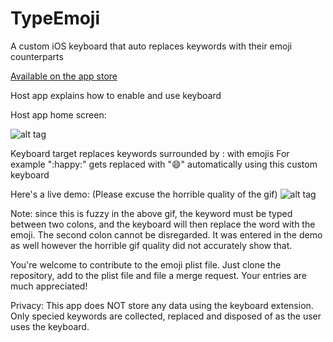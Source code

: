 # TypeEmoji

A custom iOS keyboard that auto replaces keywords with their emoji counterparts

[Available on the app store](https://itunes.apple.com/us/app/typeemoji/id1071471391?ls=1&mt=8)

Host app explains how to enable and use keyboard

Host app home screen:

![alt tag](https://cloud.githubusercontent.com/assets/15880950/12028360/2eaecbdc-ada4-11e5-81e9-de90b0547d9a.png)

Keyboard target replaces keywords surrounded by : with emojis 
For example ":happy:" gets replaced with "😄" automatically using this custom keyboard 

Here's a live demo: (Please excuse the horrible quality of the gif) 
![alt tag](https://cloud.githubusercontent.com/assets/15880950/12029247/0f299430-adb4-11e5-9798-dfdf73499f98.gif)

Note: since this is fuzzy in the above gif, the keyword must be typed between two colons, and the keyboard will then replace the word with the emoji. The second colon cannot be disregarded. It was entered in the demo as well however the horrible gif quality did not accurately show that. 

You're welcome to contribute to the emoji plist file. Just clone the repository, add to the plist file and file a merge request. Your entries are much appreciated!

Privacy: 
This app does NOT store any data using the keyboard extension. Only specied keywords are collected, replaced and disposed of as the user uses the keyboard. 
